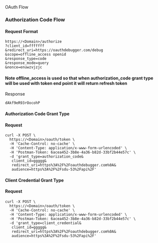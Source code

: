 OAuth Flow

### Authorization Code Flow

#### Request Format
```
https://<Domain>/authorize
?client_id=fffffff
&redirect_uri=https://oauthdebugger.com/debug
&scope=offline_access openid
&response_type=code
&response_mode=query
&nonce=enuwzvjzjc
```

#### Note  offline_access is used so that when authorization_code grant type will be used with token end point it will return refresh token

Response
```
dAkf9eR93rOocohP
```

#### Authorization Code Grant Type

#### Request
```
curl -X POST \
  https://<Domain>/oauth/token \
  -H 'Cache-Control: no-cache' \
  -H 'Content-Type: application/x-www-form-urlencoded' \
  -H 'Postman-Token: 6acea452-3b8e-4a36-b82d-33bf2b44e57c' \
  -d 'grant_type=authorization_code&
   client_id=ggggg&   
   redirect_uri=https%3A%2F%2Foauthdebugger.com%0A&
   audience=https%3A%2F%2Fsdu-53%2Fapi%2F'
```


#### Client Credential Grant Type

#### Request
```
curl -X POST \
  https://<Domain>/oauth/token \
  -H 'Cache-Control: no-cache' \
  -H 'Content-Type: application/x-www-form-urlencoded' \
  -H 'Postman-Token: 6acea452-3b8e-4a36-b82d-33bf2b44e57c' \
  -d 'grant_type=client_credential&
   client_id=ggggg&   
   redirect_uri=https%3A%2F%2Foauthdebugger.com%0A&
   audience=https%3A%2F%2Fsdu-53%2Fapi%2F'
```
